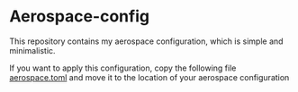 # Aerospace-config

This repository contains my aerospace configuration, which is simple and minimalistic.

If you want to apply this configuration, copy the following file [aerospace.toml](./aerospace.toml) and move it to the location of your aerospace configuration